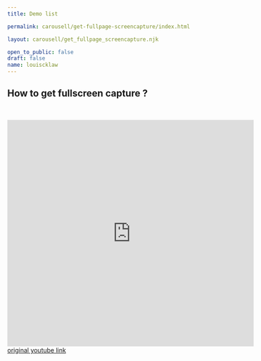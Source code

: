 ```yaml
---
title: Demo list

permalink: carousell/get-fullpage-screencapture/index.html

layout: carousell/get_fullpage_screencapture.njk

open_to_public: false
draft: false
name: louiscklaw
---
```


## How to get fullscreen capture ?

<div style="margin-top: 3rem;">
    <iframe 
        width="560" 
        height="515" 
        src="https://www.youtube.com/embed/hD6gn4PEHK8" 
        title="YouTube video player" 
        frameborder="0" 
        allow="accelerometer; autoplay; clipboard-write; encrypted-media; gyroscope; picture-in-picture; web-share" 
        allowfullscreen>
    </iframe>
</div>

<div>
    <a href="https://www.youtube.com/watch?v=hD6gn4PEHK8">original youtube link</a>
</div>